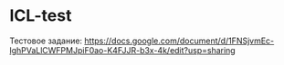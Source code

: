 # ICL-test
Тестовое задание:
https://docs.google.com/document/d/1FNSjvmEc-lghPVaLlCWFPMJpiF0ao-K4FJJR-b3x-4k/edit?usp=sharing
